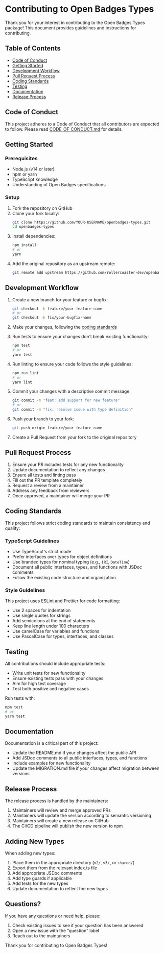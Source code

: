 # Contributing to Open Badges Types

Thank you for your interest in contributing to the Open Badges Types package! This document provides guidelines and instructions for contributing.

## Table of Contents

- [Code of Conduct](#code-of-conduct)
- [Getting Started](#getting-started)
- [Development Workflow](#development-workflow)
- [Pull Request Process](#pull-request-process)
- [Coding Standards](#coding-standards)
- [Testing](#testing)
- [Documentation](#documentation)
- [Release Process](#release-process)

## Code of Conduct

This project adheres to a Code of Conduct that all contributors are expected to follow. Please read [CODE_OF_CONDUCT.md](CODE_OF_CONDUCT.md) for details.

## Getting Started

### Prerequisites

- Node.js (v14 or later)
- npm or yarn
- TypeScript knowledge
- Understanding of Open Badges specifications

### Setup

1. Fork the repository on GitHub
2. Clone your fork locally:
   ```bash
   git clone https://github.com/YOUR-USERNAME/openbadges-types.git
   cd openbadges-types
   ```
3. Install dependencies:
   ```bash
   npm install
   # or
   yarn
   ```
4. Add the original repository as an upstream remote:
   ```bash
   git remote add upstream https://github.com/rollercoaster-dev/openbadges-types.git
   ```

## Development Workflow

1. Create a new branch for your feature or bugfix:
   ```bash
   git checkout -b feature/your-feature-name
   # or
   git checkout -b fix/your-bugfix-name
   ```

2. Make your changes, following the [coding standards](#coding-standards)

3. Run tests to ensure your changes don't break existing functionality:
   ```bash
   npm test
   # or
   yarn test
   ```

4. Run linting to ensure your code follows the style guidelines:
   ```bash
   npm run lint
   # or
   yarn lint
   ```

5. Commit your changes with a descriptive commit message:
   ```bash
   git commit -m "feat: add support for new feature"
   # or
   git commit -m "fix: resolve issue with type definition"
   ```

6. Push your branch to your fork:
   ```bash
   git push origin feature/your-feature-name
   ```

7. Create a Pull Request from your fork to the original repository

## Pull Request Process

1. Ensure your PR includes tests for any new functionality
2. Update documentation to reflect any changes
3. Ensure all tests and linting pass
4. Fill out the PR template completely
5. Request a review from a maintainer
6. Address any feedback from reviewers
7. Once approved, a maintainer will merge your PR

## Coding Standards

This project follows strict coding standards to maintain consistency and quality:

### TypeScript Guidelines

- Use TypeScript's strict mode
- Prefer interfaces over types for object definitions
- Use branded types for nominal typing (e.g., `IRI`, `DateTime`)
- Document all public interfaces, types, and functions with JSDoc comments
- Follow the existing code structure and organization

### Style Guidelines

This project uses ESLint and Prettier for code formatting:

- Use 2 spaces for indentation
- Use single quotes for strings
- Add semicolons at the end of statements
- Keep line length under 100 characters
- Use camelCase for variables and functions
- Use PascalCase for types, interfaces, and classes

## Testing

All contributions should include appropriate tests:

- Write unit tests for new functionality
- Ensure existing tests pass with your changes
- Aim for high test coverage
- Test both positive and negative cases

Run tests with:

```bash
npm test
# or
yarn test
```

## Documentation

Documentation is a critical part of this project:

- Update the README.md if your changes affect the public API
- Add JSDoc comments to all public interfaces, types, and functions
- Include examples for new functionality
- Update the MIGRATION.md file if your changes affect migration between versions

## Release Process

The release process is handled by the maintainers:

1. Maintainers will review and merge approved PRs
2. Maintainers will update the version according to semantic versioning
3. Maintainers will create a new release on GitHub
4. The CI/CD pipeline will publish the new version to npm

## Adding New Types

When adding new types:

1. Place them in the appropriate directory (`v2/`, `v3/`, or `shared/`)
2. Export them from the relevant index.ts file
3. Add appropriate JSDoc comments
4. Add type guards if applicable
5. Add tests for the new types
6. Update documentation to reflect the new types

## Questions?

If you have any questions or need help, please:

1. Check existing issues to see if your question has been answered
2. Open a new issue with the "question" label
3. Reach out to the maintainers

Thank you for contributing to Open Badges Types!
